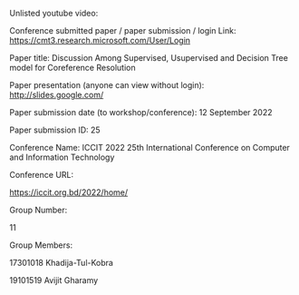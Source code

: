 Unlisted youtube video: 


Conference submitted paper / paper submission / login Link:
https://cmt3.research.microsoft.com/User/Login



Paper title: Discussion Among Supervised, Usupervised and Decision Tree model for Coreference Resolution

Paper presentation (anyone can view without login):
http://slides.google.com/

Paper submission date (to workshop/conference):
12 September 2022

Paper submission ID:
25


Conference Name: ICCIT 2022 25th International Conference on Computer and Information Technology



Conference URL:

https://iccit.org.bd/2022/home/

Group Number:

11

Group Members:

17301018 Khadija-Tul-Kobra

19101519 Avijit Gharamy
